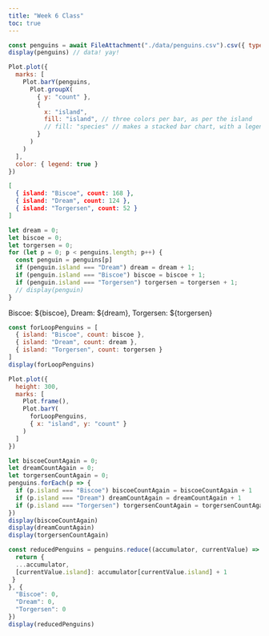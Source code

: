 ```yaml
---
title: "Week 6 Class"
toc: true
---
```


```js
const penguins = await FileAttachment("./data/penguins.csv").csv({ typed: true })
display(penguins) // data! yay!
```


<!-- ```js
for (let i = 0; i < 10; i++) {
  display(i)
}
``` -->

<!-- ```js
Plot.plot({
  height: 500, // pixels
  y: {
    grid: true
  },
  marks: [
    Plot.frame(),
    Plot.line(aapl, { 
      x: "Date", 
      y: d => d["Close"], 
    }),
    Plot.ruleY([-200, 0]),
  ]
})
``` -->
<!-- 
```js
Plot.plot({
  marks: [
    Plot.frame(),
    Plot.dot(penguins, {
      x: "bill_length_mm",
      y: "bill_depth_mm",
      stroke: "species",
      fill: "island",
      tip: true
    })
  ]
})
``` -->

<!-- ```js
const groupOutput = Plot.groupX(
        { y: "count" },
        { x: "island" }
      )
display(groupOutput)
``` -->


<!-- ```js
Plot.plot({
  height: 200,
  marks: [
    Plot.frame(),
    Plot.barX(penguins, 
      // groupOutput
      Plot.groupY(
        { x: "count" },
        { y: "island", fill: "species", fy:"species"  }
      )
    )
  ]
})
``` -->



<!-- ```js
Inputs.table(olympians)
```

```js
const binOutput = Plot.binX(
        { y: "count" },
        { x: "weight" }
      )
display(binOutput)
```

```js
Plot.plot({
  height: 300,
  marks: [
    Plot.frame(),
    Plot.rectY(olympians, 
      Plot.binX(
        { y: "count" },
        { x: "weight" }
      )
    )
  ]
})
``` -->




```js
Plot.plot({
  marks: [
    Plot.barY(penguins, 
      Plot.groupX(
        { y: "count" },
        { 
          x: "island", 
          fill: "island", // three colors per bar, as per the island
          // fill: "species" // makes a stacked bar chart, with a legend!
        }
      )
    )
  ],
  color: { legend: true }
})
```

```JSON
[
  { island: "Biscoe", count: 168 }, 
  { island: "Dream", count: 124 }, 
  { island: "Torgersen", count: 52 }
]
```

```js
let dream = 0; 
let biscoe = 0;
let torgersen = 0;
for (let p = 0; p < penguins.length; p++) {
  const penguin = penguins[p]
  if (penguin.island === "Dream") dream = dream + 1;
  if (penguin.island === "Biscoe") biscoe = biscoe + 1;
  if (penguin.island === "Torgersen") torgersen = torgersen + 1;
  // display(penguin)
}
```

Biscoe: ${biscoe},
Dream: ${dream},
Torgersen: ${torgersen}

```js
const forLoopPenguins = [
  { island: "Biscoe", count: biscoe },
  { island: "Dream", count: dream },
  { island: "Torgersen", count: torgersen }
]
display(forLoopPenguins)
```


```js
Plot.plot({
  height: 300,
  marks: [
    Plot.frame(),
    Plot.barY(
      forLoopPenguins,
      { x: "island", y: "count" }
    )
  ]
})
```

```js
let biscoeCountAgain = 0;
let dreamCountAgain = 0;
let torgersenCountAgain = 0;
penguins.forEach(p => {
  if (p.island === "Biscoe") biscoeCountAgain = biscoeCountAgain + 1
  if (p.island === "Dream") dreamCountAgain = dreamCountAgain + 1
  if (p.island === "Torgersen") torgersenCountAgain = torgersenCountAgain + 1
})
display(biscoeCountAgain) 
display(dreamCountAgain) 
display(torgersenCountAgain)
```


```js
const reducedPenguins = penguins.reduce((accumulator, currentValue) => {
  return {
  ...accumulator,
  [currentValue.island]: accumulator[currentValue.island] + 1
 }
}, {
  "Biscoe": 0,
  "Dream": 0,
  "Torgersen": 0
})
display(reducedPenguins)
```
